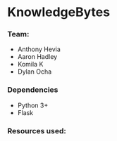 # KnowledgeBytes

### Team:
* Anthony Hevia
* Aaron Hadley
* Komila K
* Dylan Ocha

### Dependencies
* Python 3+
* Flask

### Resources used:
